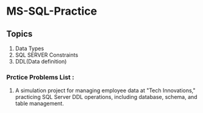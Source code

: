 # MS-SQL-Practice

## Topics
1. Data Types
2. SQL SERVER Constraints 
3. DDL(Data definition)
  ### Prctice Problems List :
  1. A simulation project for managing employee data at "Tech Innovations," practicing SQL Server DDL operations, including database, schema, and table management.
 
